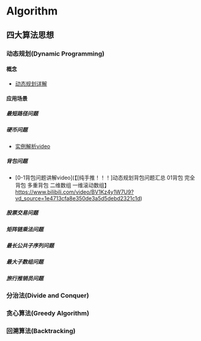 # Algorithm

## 四大算法思想

### 动态规划(Dynamic Programming)

#### 概念
- [动态规划详解](https://blog.csdn.net/weixin_44145478/article/details/114976858)

#### 应用场景

##### 最短路径问题

##### 硬币问题
- [实例解析video](【【动态规划】背包问题】https://www.bilibili.com/video/BV1K4411X766?vd_source=1e4713cfa8e350de3a5d5debd2321c1d)

##### 背包问题
- [0-1背包问题讲解video](【[纯手推！！！]动态规划背包问题汇总 01背包 完全背包 多重背包 二维数组 一维滚动数组】https://www.bilibili.com/video/BV1Kz4y1W7U9?vd_source=1e4713cfa8e350de3a5d5debd2321c1d)

##### 股票交易问题

##### 矩阵链乘法问题

##### 最长公共子序列问题

##### 最大子数组问题

##### 旅行推销员问题


### 分治法(Divide and Conquer)

### 贪心算法(Greedy Algorithm)

### 回溯算法(Backtracking)
